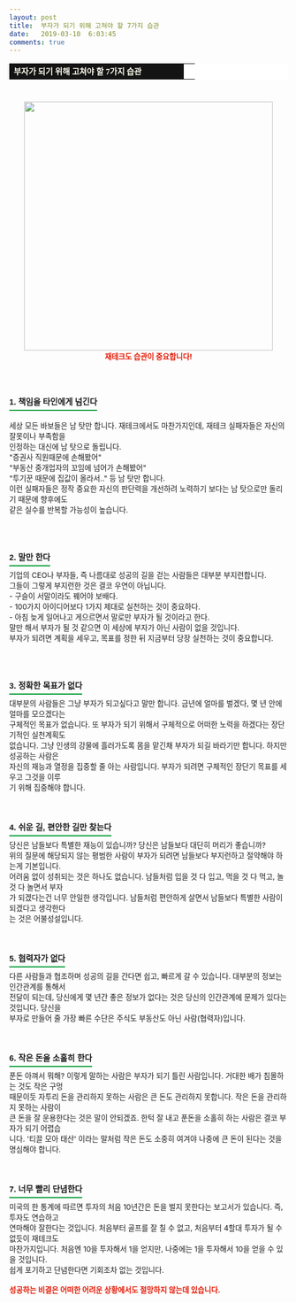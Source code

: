 ```yaml
---
layout: post
title:  부자가 되기 위해 고쳐야 할 7가지 습관
date:   2019-03-10  6:03:45
comments: true
---
```




<div style="line-height: 1.7;"><div><table width="99%" bgcolor="#ffffff" cellspacing="1" cellpadding="2"><tbody><tr><td width="300" bgcolor="#141313" style-="border-bottom:#141313 1px solid; border-left:#141313 1px solid; border-top:#141313 1px solid; &#13;&#10;border-right:#141313 1px solid"><span style="color: rgb(0, 0, 0); font-family: 맑은 고딕, dotum, verdana; font-size: 11pt;"><strong><span syle="font-size:11pt"><font color="#fffff0">부자가 되기 위해 고쳐야 할 7가지 습관</font></span></strong></span></td><td style="border-width: 0px 0px 1px; border-style: solid; border-color: rgb(255, 255, 255) rgb(255, 255, 255) rgb(20, 19, 19);"><span style="font-size: 11pt;"><font color="#000000">&nbsp;</font></span></td></tr></tbody></table><br><div class="imageblock center" style="text-align: center; clear: both;"><span data-url="https://t1.daumcdn.net/cfile/tistory/114E42284C2A169F47?download" data-lightbox="lightbox"><img width="450" height="289" style="height: auto; cursor: pointer; max-width: 100%;" alt="" src="https://t1.daumcdn.net/cfile/tistory/114E42284C2A169F47" filename="cfile7.uf@114E42284C2A169F477262.jpg" filemime=""></span></div><span style="font-size: 10pt;"><strong><font color="#e31600"><center>재테크도 습관이 중요합니다!</center></font></strong></span><br></div></div><div><br><br><h3 style="font: bold 11pt/normal 맑은 고딕, Dotum, Sans-serif; margin: 0px; padding: 0px 0px 5px; border-bottom-color: rgb(0, 153, 51); border-bottom-width: 2px; border-bottom-style: solid; float: left; font-size-adjust: none; font-stretch: normal;">1. 책임을 타인에게 넘긴다</h3><p>&nbsp;</p>
<p><span style="font-size: 10pt;">세상 모든 바보들은 남 탓만 합니다. 재테크에서도 마찬가지인데, 재테크 실패자들은 자신의 잘못이나 부족함을 </span><span style="font-size: 10pt;"><br> 인정하는 대신에 남 탓으로 돌립니다.</span><br><span style="font-size: 10pt;">"증권사 직원때문에 손해봤어"</span><br><span style="font-size: 10pt;">"부동산 중개업자의 꼬임에 넘어가 손해봤어"</span><br><span style="font-size: 10pt;">"투기꾼 때문에 집값이 올라서.." 등 남 탓만 합니다.</span><br><span style="font-size: 10pt;">이런 실패자들은 정작 중요한 자신의 판단력을 개선하려 노력하기 보다는 남 탓으로만 돌리기 때문에 향후에도 <br> 같은 </span><span style="font-size: 10pt;">실수를 반복할 가능성이 높습니다.</span><br><br><br><br></p><h3 style="font: bold 11pt/normal 맑은 고딕, Dotum, Sans-serif; margin: 0px; padding: 0px 0px 5px; border-bottom-color: rgb(0, 153, 51); border-bottom-width: 2px; border-bottom-style: solid; float: left; font-size-adjust: none; font-stretch: normal;">2. 말만 한다</h3><p><br><br><span style="font-size: 10pt;">기업의 CEO나 부자들, 즉 나름대로 성공의 길을 걷는 사람들은 대부분 부지런합니다. <br>그들이 그렇게 부지런한 </span><span style="font-size: 10pt;">것은 결코 우연이 아닙니다.</span><br><span style="font-size: 10pt;">- 구슬이 서말이라도 꿰어야 보배다.</span><br><span style="font-size: 10pt;">- 100가지 아이디어보다 1가지 제대로 실천하는 것이 중요하다.</span><br><span style="font-size: 10pt;">- 아침 늦게 일어나고 게으르면서 말로만 부자가 될 것이라고 한다.</span><br><span style="font-size: 10pt;">말만 해서 부자가 될 것 같으면 이 세상에 부자가 아닌 사람이 없을 것입니다. <br>부자가 되려면 계획을 세우고, 목</span><span style="font-size: 10pt;">표를 정한 뒤 지금부터 당장 실천하는 것이 중요합니다.</span><br><br><br><br></p><h3 style="font: bold 11pt/normal 맑은 고딕, Dotum, Sans-serif; margin: 0px; padding: 0px 0px 5px; border-bottom-color: rgb(0, 153, 51); border-bottom-width: 2px; border-bottom-style: solid; float: left; font-size-adjust: none; font-stretch: normal;">3. 정확한 목표가 없다</h3></div><div><br><br><span style="font-size: 10pt;">대부분의 사람들은 그냥 부자가 되고싶다고 말만 합니다. 금년에 얼마를 벌겠다, 몇 년 안에 얼마를 모으겠다는 <br></span><span style="font-size: 10pt;">구체적인 목표가 없습니다. 또 부자가 되기 위해서 구체적으로 어떠한 노력을 하겠다는 장단기적인 실천계획도 <br></span><span style="font-size: 10pt;">없습니다. 그냥 인생의 강물에 흘러가도록 몸을 맡긴채 부자가 되길 바라기만 합니다. 하지만 성공하는 사람은 <br></span><span style="font-size: 10pt;">자신의 재능과 열정을 집중할 줄 아는 사람입니다. 부자가 되려면 구체적인 장단기 목표를 세우고 그것을 이루<br></span><span style="font-size: 10pt;">기 위해 집중해야 합니다.</span><br><br><br><br><h3 style="font: bold 11pt/normal 맑은 고딕, Dotum, Sans-serif; margin: 0px; padding: 0px 0px 5px; border-bottom-color: rgb(0, 153, 51); border-bottom-width: 2px; border-bottom-style: solid; float: left; font-size-adjust: none; font-stretch: normal;">4. 쉬운 길, 편안한 길만 찾는다</h3></div><div><br><br><span style="font-size: 10pt;">당신은 남들보다 특별한 재능이 있습니까? 당신은 남들보다 대단히 머리가 좋습니까?</span><br><span style="font-size: 10pt;">위의 질문에 해당되지 않는 평범한 사람이 부자가 되려면 남들보다 부지런하고 절약해야 하는게 기본입니다. <br></span><span style="font-size: 10pt;">어려움 없이 성취되는 것은 하나도 없습니다. 남들처럼 입을 것 다 입고, 먹을 것 다 먹고, 놀 것 다 놀면서 부</span><span style="font-size: 10pt;">자<br> 가 되겠다는건 너무 안일한 생각입니다. 남들처럼 편안하게 살면서 남들보다 특별한 사람이 되겠다고 생각</span><span style="font-size: 10pt;">한다<br> 는 것은 어불성설입니다.</span><br><br><br><br><h3 style="font: bold 11pt/normal 맑은 고딕, Dotum, Sans-serif; margin: 0px; padding: 0px 0px 5px; border-bottom-color: rgb(0, 153, 51); border-bottom-width: 2px; border-bottom-style: solid; float: left; font-size-adjust: none; font-stretch: normal;">5. 협력자가 없다</h3></div><div><br><br><span style="font-size: 10pt;">다른 사람들과 협조하며 성공의 길을 간다면 쉽고, 빠르게 갈 수 있습니다. 대부분의 정보는 인간관계를 통해</span><span style="font-size: 10pt;">서 <br> 전달이 되는데, 당신에게 몇 년간 좋은 정보가 없다는 것은 당신의 인간관계에 문제가 있다는 것입니다. </span><span style="font-size: 10pt;">당신을 <br> 부자로 만들어 줄 가장 빠른 수단은 주식도 부동산도 아닌 사람(협력자)입니다.</span><br><br><br><br><h3 style="font: bold 11pt/normal 맑은 고딕, Dotum, Sans-serif; margin: 0px; padding: 0px 0px 5px; border-bottom-color: rgb(0, 153, 51); border-bottom-width: 2px; border-bottom-style: solid; float: left; font-size-adjust: none; font-stretch: normal;">6. 작은 돈을 소홀히 한다</h3></div><div><br><br><span style="font-size: 10pt;">푼돈 아껴서 뭐해? 이렇게 말하는 사람은 부자가 되기 틀린 사람입니다. 거대한 배가 침몰하는 것도 작은 구멍 <br></span><span style="font-size: 10pt;">때문이듯 자투리 돈을 관리하지 못하는 사람은 큰 돈도 관리하지 못합니다. 작은 돈을 관리하지 못하는 사람이 </span><span style="font-size: 10pt;"><br> 큰 돈을 잘 운용한다는 것은 말이 안되겠죠. 한턱 잘 내고 푼돈을 소홀히 하는 사람은 결코 부자가 되기 어렵습</span><span style="font-size: 10pt;"><br> 니다. '티끌 모아 태산' 이라는 말처럼 작은 돈도 소중히 여겨야 나중에 큰 돈이 된다는 것을 명심해야 합니다.</span><br><br><br><br><h3 style="font: bold 11pt/normal 맑은 고딕, Dotum, Sans-serif; margin: 0px; padding: 0px 0px 5px; border-bottom-color: rgb(0, 153, 51); border-bottom-width: 2px; border-bottom-style: solid; float: left; font-size-adjust: none; font-stretch: normal;">7. 너무 빨리 단념한다</h3></div><div><br><br><span style="font-size: 10pt;">미국의 한 통계에 따르면 투자의 처음 10년간은 돈을 벌지 못한다는 보고서가 있습니다. 즉, 투자도 연습하고 <br></span><span style="font-size: 10pt;">연마해야 잘한다는 것입니다. 처음부터 골프를 잘 칠 수 없고, 처음부터 4할대 투자가 될 수 없듯이 재테크도 <br></span><span style="font-size: 10pt;">마찬가지입니다. 처음엔 10을 투자해서 1을 얻지만, 나중에는 1을 투자해서 10을 얻을 수 있을 것입니다. </span><span style="font-size: 10pt;"><br>쉽게 포기하고 단념한다면 기회조차 없는 것입니다.</span><br><br><span style="font-size: 10pt;"><font color="#e31600"><strong>성공하는 비결은 어떠한 어려운 상황에서도 절망하지 않는데 있습니다.</strong></font></span><br></div><p><br></p>